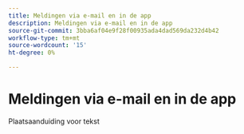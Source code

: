 ```yaml
---
title: Meldingen via e-mail en in de app
description: Meldingen via e-mail en in de app
source-git-commit: 3bba6af04e9f28f00935ada4dad569da232d4b42
workflow-type: tm+mt
source-wordcount: '15'
ht-degree: 0%

---
```


# Meldingen via e-mail en in de app

Plaatsaanduiding voor tekst